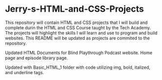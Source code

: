 # Jerry-s-HTML-and-CSS-Projects

  This repository will contain HTML and CSS projects that I will build and complete durin the HTML and CSS Course taught by the Tech Academy.
  The projects will highlight the skills I will learn and use to program and build websites. This README will be updated as projects are commited to the repository.

Updated HTML Documents for Blind Playthrough Podcast website. Home page and episode library page.

Updated with Basic_HTML_1 folder with code utilizing img, bold, italized, and underline tags.
